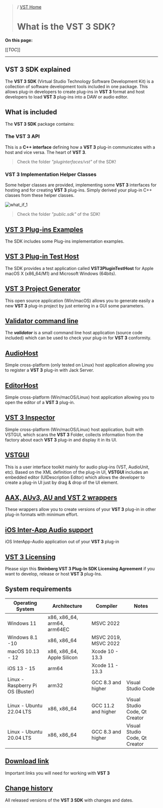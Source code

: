 >/ [VST Home](../)
>
># What is the VST 3 SDK?

**On this page:**

[[_TOC_]]

---

## VST 3 SDK explained

The **VST 3 SDK** (Virtual Studio Technology Software Development Kit) is a collection of software development tools included in one package. This allows plug-in developers to create plug-ins in **VST 3** format and host developers to load **VST 3** plug-ins into a DAW or audio editor.

## What is included

The **VST 3 SDK** package contains:

### The VST 3 API

This is a **C++ interface** defining how a **VST 3** plug-in communicates with a host and vice versa. The heart of **VST 3**.

>Check the folder *"pluginterfaces/vst"* of the SDK!

### VST 3 Implementation Helper Classes

Some helper classes are provided, implementing some **VST 3** interfaces for hosting and for creating **VST 3** plug-ins. Simply derived your plug-in C++ classes from these helper classes.

![what_if_1](../../resources/what_is_1.png)

>Check the folder *"public.sdk"* of the SDK!

## [VST 3 Plug-ins Examples](../What+is+the+VST+3+SDK/Plug-in+Examples.md)

The SDK includes some Plug-ins implementation examples.

## [VST 3 Plug-in Test Host](../What+is+the+VST+3+SDK/Plug-in+Test+Host.md)

The SDK provides a test application called **VST3PluginTestHost** for Apple macOS X (x86_64/M1) and Microsoft Windows (64bits).

## [VST 3 Project Generator](../What+is+the+VST+3+SDK/Project+Generator.md)

This open source application (Win/macOS) allows you to generate easily a new **VST 3** plug-in project by just entering in a GUI some parameters.

## [Validator command line](../What+is+the+VST+3+SDK/Validator.md)

The ***validator*** is a small command line host application (source code included) which can be used to check your plug-in for **VST 3** conformity.

## [AudioHost](../What+is+the+VST+3+SDK/AudioHost.md)

Simple cross-platform (only tested on Linux) host application allowing you to register a **VST 3** plug-in with Jack Server.

## [EditorHost](../What+is+the+VST+3+SDK/EditorHost.md)

Simple cross-platform (Win/macOS/Linux) host application allowing you to open the editor of a **VST 3** plug-in.

## [VST 3 Inspector](../What+is+the+VST+3+SDK/VST3Inspector.md)

Simple cross-platform (Win/macOS/Linux) host application, built with VSTGUI, which scans the **VST 3** Folder, collects information from the factory about each **VST 3** plug-in and display it in its UI.

## [VSTGUI](../What+is+the+VST+3+SDK/VSTGUI.md)

This is a user interface toolkit mainly for audio plug-ins (VST, AudioUnit, etc). Based on the XML definition of the plug-in UI, **VSTGUI** includes an embedded editor (UIDescription Editor) which allows the developer to create a plug-in UI just by drag & drop of the UI element.

## [AAX, AUv3, AU and VST 2 wrappers](../What+is+the+VST+3+SDK/Wrappers/Index.md)

These wrappers allow you to create versions of your **VST 3** plug-in in other plug-in formats with minimum effort.

## [iOS Inter-App Audio support](../What+is+the+VST+3+SDK/iOS+Inter-App+Audio+support.md)

iOS InterApp-Audio application out of your **VST 3** plug-in

## [VST 3 Licensing](../VST+3+Licensing/Index.md)

Please sign this **Steinberg VST 3 Plug-In SDK Licensing Agreement** if you want to develop, release or host **VST 3** plug-Ins.

## System requirements

| Operating System                  | Architecture                  | Compiler              | Notes                             |
| --------------------------------- | ----------------------------- | --------------------- | --------------------------------- |
| Windows 11                        | x86, x86_64, arm64, arm64EC                   | MSVC 2022  |                                   |
| Windows 8.1 -10                        | x86, x86_64                   | MSVC 2019, MSVC 2022  |                                   |
| macOS 10.13 - 12                  | x86, x86_64, Apple Silicon    | Xcode 10 - 13.3       |                                   |
| iOS 13 - 15                       | arm64                         | Xcode 11 - 13.3       |                                   |
| Linux - Raspberry Pi OS (Buster)  | arm32                         | GCC 8.3 and higher    | Visual Studio Code                |
| Linux - Ubuntu 22.04 LTS          | x86, x86_64                   | GCC 11.2 and higher   | Visual Studio Code, Qt Creator    |
| Linux - Ubuntu 20.04 LTS          | x86, x86_64                   | GCC 8.3 and higher    | Visual Studio Code, Qt Creator    |

## [Download link](../Getting+Started/Links.md)

Important links you will need for working with **VST 3**

## [Change history](../Versions/Index.md)

All released versions of the **VST 3 SDK** with changes and dates.
